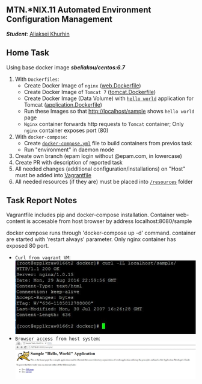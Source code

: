 MTN.*NIX.11 Automated Environment Configuration Management
---

***Student***: [Aliaksei Khurhin](https://epa.ms/1Cqi0K)

Home Task
---

Using base docker image ***sbeliakou/centos:6.7***

1. With ```Dockerfiles```:
    - Create Docker Image of ```nginx``` ([web.Dockerfile](/web.Dockerfile))
    - Create Docker Image of ```Tomcat 7``` ([tomcat.Dockerfile](/tomcat.Dockerfile))
    - Create Docker Image (Data Volume) with [```hello world```](https://tomcat.apache.org/tomcat-7.0-doc/appdev/sample/sample.war) application for Tomcat ([application.Dockerfile](application.Dockerfile))
    - Run these Images so that [http://localhost/sample](#screens) shows ```hello world``` page
    - ```Nginx``` container forwards http requests to ```Tomcat``` container; Only ```nginx``` container exposes port (80)
2. With ```docker-compose```:
    - Create [```docker-compose.yml```](/docker-compose.yml) file to build containers from previos task
    - Run "environment" in daemon mode
3. Create own branch (epam login without @epam.com, in lowercase)
4. Create PR with description of reported task
5. All needed changes (additional configuration/installations) on "Host" must be added into [Vagrantfile](/Vagrantfile)
6. All needed resources (if they are) must be placed into [```/resources```](/resources) folder

Task Report Notes
---
Vagrantfile includes pip and docker-compose installation.
Container web-content is accesable from host browser by address localhost:8080/sample

docker compose runs through 'docker-compose up -d' command.
container are started with 'restart always' parameter.
Only nginx container has exposed 80 port.

<a id="screens"></a>
- ```Curl from vagrant VM```:
![Alt text](resources/curl-screen.JPG "scr1")
- ```Browser access from host system```:
![Alt text](resources/screen-host.JPG "scr2")
